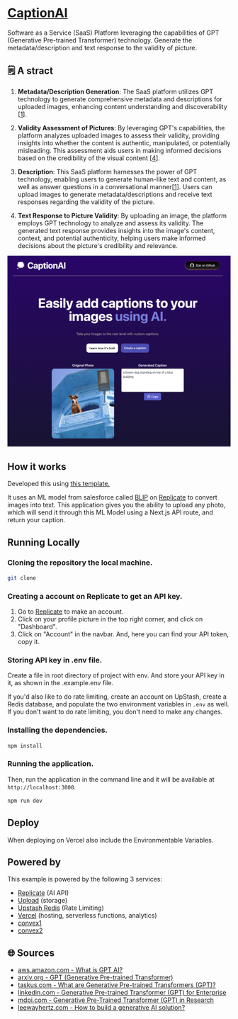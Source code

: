 # [CaptionAI](https://captionai.vercel.app/)
Software as a Service (SaaS) Platform leveraging the capabilities of GPT (Generative Pre-trained Transformer) technology. Generate the metadata/description and text response to the validity of picture.  

## 🗒️ A stract

1. **Metadata/Description Generation**: The SaaS platform utilizes GPT technology to generate comprehensive metadata and descriptions for uploaded images, enhancing content understanding and discoverability [[1](https://aws.amazon.com/what-is/gpt/)].

2. **Validity Assessment of Pictures**: By leveraging GPT's capabilities, the platform analyzes uploaded images to assess their validity, providing insights into whether the content is authentic, manipulated, or potentially misleading. This assessment aids users in making informed decisions based on the credibility of the visual content [[4](https://www.linkedin.com/pulse/generative-pre-trained-transformer-gpt-enterprise-akheleash-raghuram)].

1. **Description**: This SaaS platform harnesses the power of GPT technology, enabling users to generate human-like text and content, as well as answer questions in a conversational manner[[1](https://aws.amazon.com/what-is/gpt/)]. Users can upload images to generate metadata/descriptions and receive text responses regarding the validity of the picture.
   
2. **Text Response to Picture Validity**: By uploading an image, the platform employs GPT technology to analyze and assess its validity. The generated text response provides insights into the image's content, context, and potential authenticity, helping users make informed decisions about the picture's credibility and relevance.


[![CaptionAI](./public/screenshot.png)](https://captionai.vercel.app/)

## How it works
Developed this using [this template.](https://github.com/Nutlope/restorePhotos/tree/1c5c8ac4f52a08f68a3091d3b21be8a65aef71f2)

It uses an ML model from salesforce called [BLIP](https://github.com/salesforce/BLIP) on [Replicate](https://replicate.com/) to convert images into text. This application gives you the ability to upload any photo, which will send it through this ML Model using a Next.js API route, and return your caption.

## Running Locally

### Cloning the repository the local machine.

```bash
git clone
```

### Creating a account on Replicate to get an API key.

1. Go to [Replicate](https://replicate.com/) to make an account.
2. Click on your profile picture in the top right corner, and click on "Dashboard".
3. Click on "Account" in the navbar. And, here you can find your API token, copy it.

### Storing API key in .env file.

Create a file in root directory of project with env. And store your API key in it, as shown in the .example.env file.

If you'd also like to do rate limiting, create an account on UpStash, create a Redis database, and populate the two environment variables in `.env` as well. If you don't want to do rate limiting, you don't need to make any changes.

### Installing the dependencies.

```bash
npm install
```

### Running the application.

Then, run the application in the command line and it will be available at `http://localhost:3000`.

```bash
npm run dev
```
 
## Deploy

When deploying on Vercel also include the Environmentable Variables.

## Powered by

This example is powered by the following 3 services:

- [Replicate](https://replicate.com) (AI API)
- [Upload](https://upload.io) (storage)
- [Upstash Redis](https://docs.upstash.com/redis) (Rate Limiting)
- [Vercel](https://vercel.com) (hosting, serverless functions, analytics)
- [convex1](https://stack.convex.dev/full-stack-chatgpt-app)
- [convex2](https://dashboard.convex.dev/t/jookie)

## 🌐 Sources
- [aws.amazon.com - What is GPT AI?](https://aws.amazon.com/what-is/gpt/)
- [arxiv.org - GPT (Generative Pre-trained Transformer)](https://arxiv.org/pdf/2305.10435)
- [taskus.com - What are Generative Pre-trained Transformers (GPT)?](https://www.taskus.com/insights/what-is-gpt/)
- [linkedin.com - Generative Pre-trained Transformer (GPT) for Enterprise](https://www.linkedin.com/pulse/generative-pre-trained-transformer-gpt-enterprise-akheleash-raghuram)
- [mdpi.com - Generative Pre-Trained Transformer (GPT) in Research](https://www.mdpi.com/2078-2489/15/2/99)
- [leewayhertz.com - How to build a generative AI solution?](https://www.leewayhertz.com/how-to-build-a-generative-ai-solution/)

